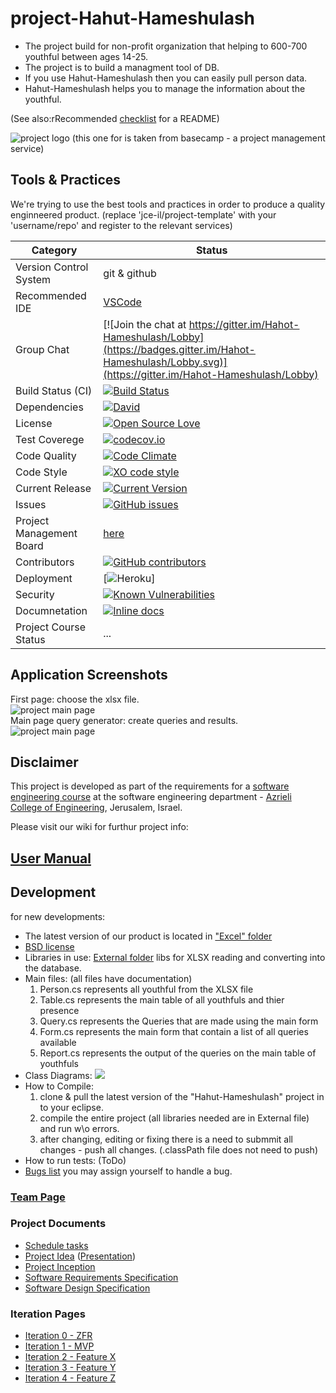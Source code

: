 # project-Hahut-Hameshulash

* The project build for non-profit organization that helping to 600-700 youthful between ages 14-25.
* The project is to build a managment tool of DB.
* If you use Hahut-Hameshulash then you can easily pull person data.
* Hahut-Hameshulash helps you to manage the information about the youthful.
 

(See also:rRecommended [checklist](https://github.com/ddbeck/readme-checklist/blob/master/checklist.md) for a README) 

![project logo (this one for is taken from basecamp - a project management service)](http://meshulash.org/wp-content/uploads/2016/08/LOGO.png)

## Tools & Practices
We're trying to use the best tools and practices in order to produce a quality enginneered product.
(replace 'jce-il/project-template' with your 'username/repo' and register to the relevant services)

|Category|Status|
|---|---|
| Version Control System| git & github |
| Recommended IDE | [VSCode](https://code.visualstudio.com) |
| Group Chat | [![Join the chat at https://gitter.im/Hahot-Hameshulash/Lobby](https://badges.gitter.im/Hahot-Hameshulash/Lobby.svg)](https://gitter.im/Hahot-Hameshulash/Lobby) |
| Build Status (CI) |  [![Build Status](https://travis-ci.org/orbardugo/Hahot-Hameshulash.svg?branch=master)](https://travis-ci.org/orbardugo/Hahot-Hameshulash) |
| Dependencies | [![David](https://img.shields.io/david/dev/idleberg/vscode-badges.svg?style=flat-square)](https://david-dm.org/orbardugo/Hahot-Hameshulash?type=dev) |
| License | [![Open Source Love](https://badges.frapsoft.com/os/mit/mit.svg?v=102)](https://github.com/ellerbrock/open-source-badge/) |
| Test Coverege | [![codecov.io](https://codecov.io/github/orbardugo/Hahot-Hameshulash/coverage.svg?branch=master)](https://codecov.io/github/orbardugo/Hahot-Hameshulash?branch=master) |
| Code Quality | [![Code Climate](https://codeclimate.com/github/orbardugo/Hahot-Hameshulash.svg)](https://codeclimate.com/github/orbardugo/Hahot-Hameshulash) |
| Code Style | [![XO code style](https://img.shields.io/badge/code_style-XO-5ed9c7.svg)](https://github.com/orbardugo/Hahot-Hameshulash) |
| Current Release | [![Current Version](https://img.shields.io/github/release/orbardugo/Hahot-Hameshulash.svg?style=flat)](https://github.com/orbardugo/Hahot-Hameshulash/releases) |
| Issues | [![GitHub issues](https://img.shields.io/github/issues/orbardugo/Hahot-Hameshulash.svg?style=flat)](https://github.com/orbardugo/Hahot-Hameshulash/issues) |
| Project Management Board| [here](https://github.com/orbardugo/Hahot-Hameshulash/projects/1) |
| Contributors | [![GitHub contributors](https://img.shields.io/github/contributors/orbardugo/Hahot-Hameshulash.svg)](https://github.com/orbardugo/Hahot-Hameshulash/graphs/contributors)|
| Deployment | [![Heroku](http://heroku-badge.herokuapp.com/?app=my-app&style=flat&svg=1&root=index.html)] |
| Security | [![Known Vulnerabilities](https://snyk.io/test/github/orbardugo/Hahot-Hameshulash/badge.svg)](https://snyk.io/test/github/orbardugo/Hahot-Hameshulash) |
| Documnetation | [![Inline docs](http://inch-ci.org/github/orbardugo/Hahot-Hameshulash.svg?branch=master)](http://inch-ci.org/github/orbardugo/Hahot-Hameshulash) |
| Project Course Status | ... |

## Application Screenshots
First page: choose the xlsx file. <br>
![project main page](http://i66.tinypic.com/o0rx4k.png)<br>
Main page query generator: create queries and results. <br>
![project main page](http://i67.tinypic.com/ri6rr4.png)<br>

## Disclaimer
This project is developed as part of the requirements for a [software engineering course](https://github.com/jce-il/se-class/wiki) at the software engineering department - [Azrieli College of Engineering](http://www.jce.ac.il/), Jerusalem, Israel.

Please visit our wiki for furthur project info: 

## [User Manual](../../wiki/user-manual) 

## Development
for new developments:
- The latest version of our product is located in ["Excel" folder](https://github.com/orbardugo/Hahot-Hameshulash/tree/master/Excel)
- [BSD license](https://github.com/ellerbrock/open-source-badge/) 
- Libraries in use: [External folder](https://github.com/orbardugo/Hahot-Hameshulash/tree/master/External)
libs for XLSX reading and converting into the database.
- Main files: (all files have documentation)
    1. Person.cs represents all youthful from the XLSX file
    2. Table.cs represents the main table of all youthfuls and thier presence
    3. Query.cs represents the Queries that are made using the main form
    4. Form.cs represents the main form that contain a list of all queries available
    5. Report.cs represents the output of the queries on the main table of youthfuls 
- Class Diagrams:
![](http://i64.tinypic.com/16gjt04.jpg)
- How to Compile: 
    1. clone & pull the latest version of the "Hahut-Hameshulash" project in to your eclipse.
    2. compile the entire project (all libraries needed are in External file) and run w\o errors.
    3. after changing, editing or fixing there is a need to submmit all changes - push all changes. (.classPath file does not need to push)
- How to run tests: (ToDo)
- [Bugs list]() you may assign yourself to handle a bug.

### [Team Page](../../wiki/team)

### Project Documents
- [Schedule tasks](https://github.com/orbardugo/Hahot-Hameshulash/projects/2)
- [Project Idea](docs/idea.pdf) ([Presentation](docs/idea-slides.pdf))
- [Project Inception](../../wiki/inception)
- [Software Requirements Specification](../../wiki/srs)
- [Software Design Specification](../../wiki/sds)

### Iteration Pages
- [Iteration 0 - ZFR](https://github.com/orbardugo/Hahot-Hameshulash/wiki/Iteration-0-ZFR)
- [Iteration 1 - MVP](https://github.com/orbardugo/Hahot-Hameshulash/wiki/Iteration-1--start-the-project-and-create-the-infrastructures-of-the-project)
- [Iteration 2 - Feature X](https://github.com/orbardugo/Hahot-Hameshulash/wiki/Iteration-2-------genrate-basic-queries)
- [Iteration 3 - Feature Y](https://github.com/orbardugo/Hahot-Hameshulash/wiki/Iteration-3---adding-more-queries-and-graphs) 
- [Iteration 4 - Feature Z](https://github.com/orbardugo/Hahot-Hameshulash/wiki/Iteration-4---testing-and-complete-the-app)



